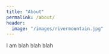 ```yaml
---
title: "About"
permalink: /about/
header:
  image: "/images/rivermountain.jpg"
---
```


I am blah blah  blah
